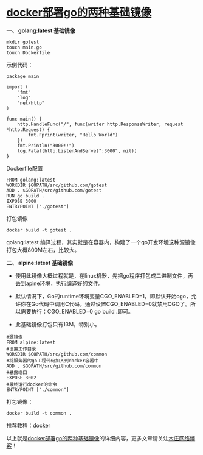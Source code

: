 # [docker部署go的两种基础镜像](http://www.muzhuangnet.com/show/79421.html "docker部署go的两种基础镜像")



**一、 golang:latest 基础镜像**

```
mkdir gotest
touch main.go
touch Dockerfile
```

示例代码：  

```
package main

import (
	"fmt"
	"log"
	"net/http"
)

func main() {
	http.HandleFunc("/", func(writer http.ResponseWriter, request *http.Request) {
		fmt.Fprint(writer, "Hello World")
	})
	fmt.Println("3000!!")
	log.Fatal(http.ListenAndServe(":3000", nil))
}
```

Dockerfile配置

```
FROM golang:latest
WORKDIR $GOPATH/src/github.com/gotest
ADD . $GOPATH/src/github.com/gotest
RUN go build .
EXPOSE 3000
ENTRYPOINT ["./gotest"]
```

打包镜像

`docker build -t gotest .`


golang:latest 编译过程，其实就是在容器内，构建了一个go开发环境这种源镜像打包大概800M左右，比较大。

**二、 alpine:latest 基础镜像**  

- 使用此镜像大概过程就是，在linux机器，先把go程序打包成二进制文件，再丢到apine环境，执行编译好的文件。

- 默认情况下，Go的runtime环境变量CGO_ENABLED=1，即默认开始cgo，允许你在Go代码中调用C代码。通过设置CGO_ENABLED=0就禁用CGO了。所以需要执行：CGO_ENABLED=0 go build .即可。

- 此基础镜像打包只有13M，特别小。


```
#源镜像
FROM alpine:latest
#设置工作目录
WORKDIR $GOPATH/src/github.com/common
#将服务器的go工程代码加入到docker容器中
ADD . $GOPATH/src/github.com/common
#暴露端口
EXPOSE 3002
#最终运行docker的命令
ENTRYPOINT ["./common"]
```

打包镜像：

`docker build -t common .`

推荐教程：docker

以上就是[docker部署go的两种基础镜像](http://www.muzhuangnet.com/show/79421.html)的详细内容，更多文章请关注[木庄网络博客](http://www.muzhuangnet.com/)！
